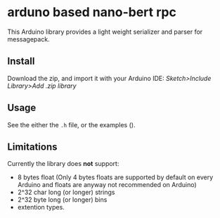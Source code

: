 # arduno based nano-bert rpc
This Arduino library provides a light weight serializer and parser for messagepack.

## Install
Download the zip, and import it with your Arduino IDE: *Sketch>Include Library>Add .zip library*

## Usage
See the either the `.h` file, or the examples ().


## Limitations
Currently the library does **not** support:
* 8 bytes float (Only 4 bytes floats are supported by default on every Arduino and floats are anyway not recommended on Arduino)
* 2^32 char long (or longer) strings
* 2^32 byte long (or longer) bins
* extention types.
